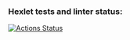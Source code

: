 ### Hexlet tests and linter status:
[![Actions Status](https://github.com/ynchak/backend-project-44/workflows/hexlet-check/badge.svg)](https://github.com/ynchak/backend-project-44/actions)